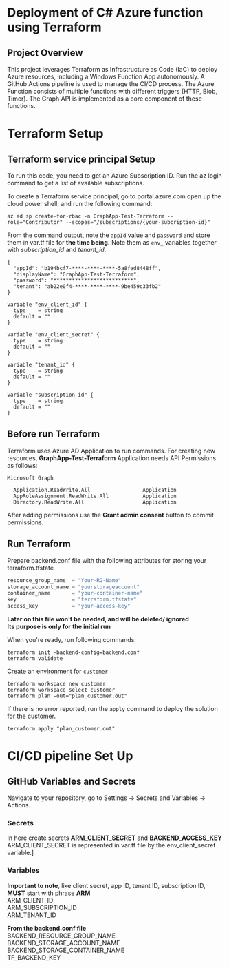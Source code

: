 # Deployment of C# Azure function using Terraform

## Project Overview 
This project leverages Terraform as Infrastructure as Code (IaC) to deploy Azure resources, including a Windows Function App autonomously. A GitHub Actions pipeline is used to manage the CI/CD process. The Azure Function consists of multiple functions with different triggers (HTTP, Blob, Timer). The Graph API is implemented as a core component of these functions.

# Terraform Setup

## Terraform service principal Setup
To run this code, you need to get an Azure Subscription ID. Run the az login command to get a list of available subscriptions.

To create a Terraform service principal, go to portal.azure.com open up the cloud power shell, and run the following command:
```text
az ad sp create-for-rbac -n GraphApp-Test-Terraform --role="Contributor" --scopes="/subscriptions/{your-subcription-id}"
```

From the command output, note the `appId` value and `password` and store them in var.tf file for **the time being.** Note them as `env_` variables together with *subscription_id* and *tenant_id*.

```text
{
  "appId": "b194bcf7-****-****-****-5a8fed8448ff",
  "displayName": "GraphApp-Test-Terraform",
  "password": "**************************",
  "tenant": "ab22e0f4-****-****-****-9be459c33fb2"
}
```

```text
variable "env_client_id" {
  type    = string
  default = ""
}

variable "env_client_secret" {
  type    = string
  default = ""
}

variable "tenant_id" {
  type    = string
  default = ""
}

variable "subscription_id" {
  type    = string
  default = ""
}
```

## Before run Terraform
Terraform uses Azure AD Application to run commands. For creating new resources, **GraphApp-Test-Terraform** Application needs API Permissions as follows:

```text
Microsoft Graph

  Application.ReadWrite.All                 Application
  AppRoleAssignment.ReadWrite.All           Application
  Directory.ReadWrite.All                   Application
```

After adding permissions use the **Grant admin consent** button to commit permissions.

## Run Terraform

Prepare backend.conf file with the following attributes for storing your terraform.tfstate

```terraform
resource_group_name  = "Your-RG-Name"
storage_account_name = "yourstorageaccount"
container_name       = "your-container-name"
key                  = "terraform.tfstate"
access_key           = "your-access-key"
```

**Later on this file won't be needed, and will be deleted/ ignored**</br>
**Its purpose is only for the initial run**

When you're ready, run following commands:

```text
terraform init -backend-config=backend.conf
terraform validate
```

Create an environment for `customer`

```text
terraform workspace new customer
terraform workspace select customer
terraform plan -out="plan_customer.out" 
```

If there is no error reported, run the `apply` command to deploy the solution for the customer.

```text
terraform apply "plan_customer.out"
```

# CI/CD pipeline Set Up

## GitHub Variables and Secrets
Navigate to your repository, go to Settings -> Secrets and Variables -> Actions.

### Secrets
In here create secrets **ARM_CLIENT_SECRET** and **BACKEND_ACCESS_KEY**</br>
ARM_CLIENT_SECRET is represented in var.tf file by the env_client_secret variable.]

### Variables
**Important to note**, like client secret, app ID, tenant ID, subscription ID, **MUST** start with phrase **ARM**</br>
ARM_CLIENT_ID</br>
ARM_SUBSCRIPTION_ID</br>
ARM_TENANT_ID</br>

**From the backend.conf file**</br>
BACKEND_RESOURCE_GROUP_NAME</br>
BACKEND_STORAGE_ACCOUNT_NAME</br>
BACKEND_STORAGE_CONTAINER_NAME</br>
TF_BACKEND_KEY</br>
